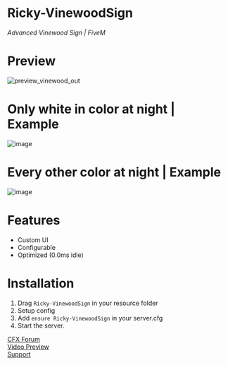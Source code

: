 # **Ricky-VinewoodSign**
*Advanced Vinewood Sign | FiveM*

# Preview
![preview_vinewood_out](https://github.com/R1CKY6/Ricky-VinewoodSign/assets/100082886/6bf9bae6-df5d-471e-bbdb-5c64b0b0fe81)

# Only white in color at night | Example
![image](https://github.com/R1CKY6/Ricky-VinewoodSign/assets/100082886/1f24601b-cf4c-4fbf-b148-d10107ec1eda)

# Every other color at night | Example
![image](https://github.com/R1CKY6/Ricky-VinewoodSign/assets/100082886/cf7005c5-2584-4312-8b4c-9dcfde3a4f7d)




# Features
- Custom UI
- Configurable
- Optimized (0.0ms idle)

# Installation
1. Drag `Ricky-VinewoodSign` in your resource folder
2. Setup config
3. Add `ensure Ricky-VinewoodSign` in your server.cfg
4. Start the server.


[CFX Forum](https://forum.cfx.re/t/release-free-esx-qbcore-standalone-advanced-vinewood-sign-system/5196951)<br>
[Video Preview](https://www.youtube.com/watch?v=AoSudeugqcw)<br>
[Support](https://discord.gg/tHAbhd94vS)
